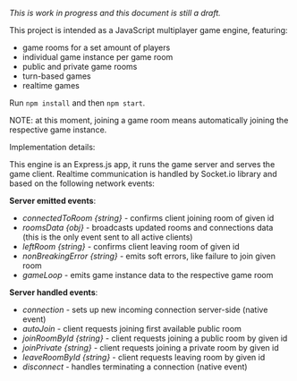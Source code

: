 _This is work in progress and this document is still a draft._

This project is intended as a JavaScript multiplayer game engine, featuring:

- game rooms for a set amount of players
- individual game instance per game room
- public and private game rooms
- turn-based games
- realtime games

Run `npm install` and then `npm start`.

NOTE: at this moment, joining a game room means automatically joining the respective game instance.

Implementation details:

This engine is an Express.js app, it runs the game server and serves the game client. Realtime communication is handled by Socket.io library and based on the following network events:

**Server emitted events**:

- _connectedToRoom {string}_ - confirms client joining room of given id
- _roomsData {obj}_ - broadcasts updated rooms and connections data (this is the only event sent to all active clients)
- _leftRoom {string}_ - confirms client leaving room of given id
- _nonBreakingError {string}_ - emits soft errors, like failure to join given room
- _gameLoop_ - emits game instance data to the respective game room

**Server handled events**:

- _connection_ - sets up new incoming connection server-side (native event)
- _autoJoin_ - client requests joining first available public room
- _joinRoomById {string}_ - client requests joining a public room by given id
- _joinPrivate {string}_ - client requests joining a private room by given id
- _leaveRoomById {string}_ - client requests leaving room by given id
- _disconnect_ - handles terminating a connection (native event)
